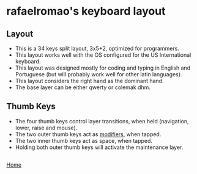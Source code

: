 # rafaelromao's keyboard layout

## Layout
- This is a 34 keys split layout, 3x5+2, optimized for programmers.
- This layout works well with the OS configured for the US International keyboard.
- This layout was designed mostly for coding and typing in English and Portuguese (but will probably work well for other latin languages).
- This layout considers the right hand as the dominant hand.
- The base layer can be either qwerty or colemak dhm.

## Thumb Keys
- The four thumb keys control layer transitions, when held (navigation, lower, raise and mouse).
- The two outer thumb keys act as [modifiers](modifier_keys.md), when tapped.
- The two inner thumb keys act as space, when tapped.
- Holding both outer thumb keys will activate the maintenance layer.

##
[Home](../readme.md)
